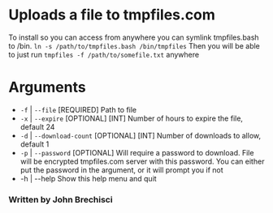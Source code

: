 # Uploads a file to tmpfiles.com
To install so you can access from anywhere you can symlink tmpfiles.bash to /bin. `ln -s /path/to/tmpfiles.bash /bin/tmpfiles`
Then you will be able to just run `tmpfiles -f /path/to/somefile.txt` anywhere
# Arguments
 * `-f` | `--file` [REQUIRED] Path to file
 * `-x` | `--expire` [OPTIONAL] [INT] Number of hours to expire the file, default 24
 * `-d` | `--download-count` [OPTIONAL] [INT] Number of downloads to allow, default 1
 * `-p` | `--password` [OPTIONAL] Will require a password to download. File will be encrypted tmpfiles.com server with this password. You can either put the password in the argument, or it will prompt you if not
 * -h | --help                      Show this help menu and quit


### Written by John Brechisci
